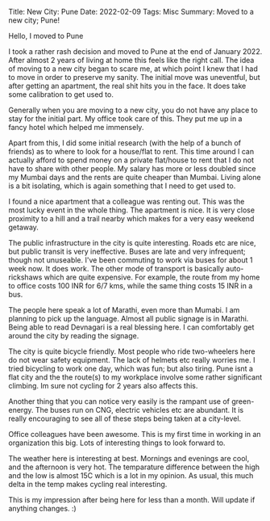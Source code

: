 Title: New City: Pune
Date: 2022-02-09
Tags: Misc
Summary: Moved to a new city; Pune!

Hello, I moved to Pune

I took a rather rash decision and moved to Pune at the end of January 2022.
After almost 2 years of living at home this feels like the right call. The idea of moving to a new city began to scare me, at which point I knew that I had to move in order to preserve my sanity. The initial move was uneventful, but after getting an apartment, the real shit hits you in the face. It does take some calibration to get used to.


Generally when you are moving to a new city, you do not have any place to stay for the initial part. My office took care of this. They put me up in a fancy hotel which helped me immensely.

Apart from this, I did some initial research (with the help of a bunch of friends) as to where to look for a house/flat to rent. This time around I can actually afford to spend money on a private flat/house to rent that I do not have to share with other people. My salary has more or less doubled since my Mumbai days and the rents are quite cheaper than Mumbai. Living alone is a bit isolating, which is again something that I need to get used to.

I found a nice apartment that a colleague was renting out. This was the most lucky event in the whole thing. The apartment is nice. It is very close proximity to a hill and a trail nearby which makes for a very easy weekend getaway.

The public infrastructure in the city is quite interesting. Roads etc are nice, but public transit is very ineffective. Buses are late and very infrequent; though not unuseable. I've been commuting to work via buses for about 1 week now. It does work. The other mode of transport is basically auto-rickshaws which are quite expensive. For example, the route from my home to office costs 100 INR for 6/7 kms, while the same thing costs 15 INR in a bus.


The people here speak a lot of Marathi, even more than Mumabi. I am planning to pick up the language. Almost all public signage is in Marathi. Being able to read Devnagari is a real blessing here. I can comfortably get around the city by reading the signage.


The city is quite bicycle friendly. Most people who ride two-wheelers here do not wear safety equipment. The lack of helmets etc really worries me. I tried bicycling to work one day, which was fun; but also tiring. Pune isnt a flat city and the the route(s) to my workplace involve some rather significant climbing. Im sure not cycling for 2 years also affects this.

Another thing that you can notice very easily is the rampant use of green-energy. The buses run on CNG, electric vehicles etc are abundant. It is really encouraging to see all of these steps being taken at a city-level.

Office colleagues have been awesome. This is my first time in working in an organization this big. Lots of interesting things to look forward to.

The weather here is interesting at best. Mornings and evenings are cool, and the afternoon is very hot. The temparature difference between the high and the low is almost 15C which is a lot in my opinion. As usual, this much delta in the temp makes cycling real interesting.

This is my impression after being here for less than a month. Will update if anything changes. :)